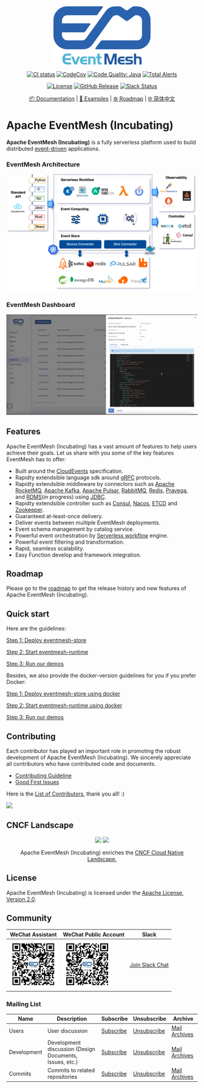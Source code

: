 <div align="center">

<br /><br />
<img src="docs/images/logo.png" width="256">
<br />

[![CI status](https://img.shields.io/github/workflow/status/apache/incubator-eventmesh/Continuous%20Integration?logo=github&style=for-the-badge)](https://github.com/apache/incubator-eventmesh/actions/workflows/ci.yml)
[![CodeCov](https://img.shields.io/codecov/c/gh/apache/incubator-eventmesh/master?logo=codecov&style=for-the-badge)](https://codecov.io/gh/apache/incubator-eventmesh)
[![Code Quality: Java](https://img.shields.io/lgtm/grade/java/g/apache/incubator-eventmesh.svg?logo=lgtm&logoWidth=18&style=for-the-badge)](https://lgtm.com/projects/g/apache/incubator-eventmesh/context:java)
[![Total Alerts](https://img.shields.io/lgtm/alerts/g/apache/incubator-eventmesh.svg?logo=lgtm&logoWidth=18&style=for-the-badge)](https://lgtm.com/projects/g/apache/incubator-eventmesh/alerts/)

[![License](https://img.shields.io/github/license/apache/incubator-eventmesh?style=for-the-badge)](https://www.apache.org/licenses/LICENSE-2.0.html)
[![GitHub Release](https://img.shields.io/github/v/release/apache/eventmesh?style=for-the-badge)](https://github.com/apache/incubator-eventmesh/releases)
[![Slack Status](https://img.shields.io/badge/slack-join_chat-blue.svg?logo=slack&style=for-the-badge)](https://join.slack.com/t/apacheeventmesh/shared_invite/zt-1ooav8slu-ijUI98MiEI501jhK1cabKQ)

[📦 Documentation](https://eventmesh.apache.org/docs/introduction) |
[📔 Examples](https://github.com/apache/incubator-eventmesh/tree/master/eventmesh-examples) |
[⚙️ Roadmap](https://github.com/apache/incubator-eventmesh/blob/master/docs/en/roadmap.md) |
[🌐 简体中文](README.zh-CN.md)
</div>


# Apache EventMesh (Incubating)

**Apache EventMesh (Incubating)** is a fully serverless platform used to build distributed [event-driven](https://en.wikipedia.org/wiki/Event-driven_architecture)  applications. 

### EventMesh Architecture

![EventMesh Architecture](docs/images/eventmesh-architecture-2.png)

### EventMesh Dashboard
![EventMesh Dashboard](docs/images/dashboard.png)

## Features

Apache EventMesh (Incubating) has a vast amount of features to help users achieve their goals. Let us share with you some of the key features EventMesh has to offer:

- Built around the [CloudEvents](https://cloudevents.io) specification.
- Rapidty extendsible language sdk around [gRPC](https://grpc.io) protocols.
- Rapidty extendsible middleware by connectors such as [Apache RocketMQ](https://rocketmq.apache.org), [Apache Kafka](https://kafka.apache.org), [Apache Pulsar](https://pulsar.apache.org), [RabbitMQ](https://rabbitmq.com), [Redis](https://redis.io), [Pravega](https://cncf.pravega.io), and [RDMS](https://en.wikipedia.org/wiki/Relational_database)(in progress) using [JDBC](https://en.wikipedia.org/wiki/Java_Database_Connectivity).
- Rapidty extendsible controller such as [Consul](https://consulproject.org/en/), [Nacos](https://nacos.io), [ETCD](https://etcd.io) and [Zookeeper](https://zookeeper.apache.org/).
- Guaranteed at-least-once delivery.
- Deliver events between multiple EventMesh deployments.
- Event schema management by catalog service.
- Powerful event orchestration by [Serverless workflow](https://serverlessworkflow.io/) engine.
- Powerful event filtering and transformation.
- Rapid, seamless scalability.
- Easy Function develop and framework integration.

## Roadmap

Please go to the [roadmap](https://github.com/apache/incubator-eventmesh/blob/master/docs/en/roadmap.md) to get the release history and new features of Apache EventMesh (Incubating).

## Quick start
Here are the guidelines:

[Step 1: Deploy eventmesh-store](docs/en/instruction/01-store.md)

[Step 2: Start eventmesh-runtime](docs/en/instruction/02-runtime.md)

[Step 3: Run our demos](docs/en/instruction/03-demo.md)

Besides, we also provide the docker-version guidelines for you if you prefer Docker:

[Step 1: Deploy eventmesh-store using docker](docs/en/instruction/01-store-with-docker.md)

[Step 2: Start eventmesh-runtime using docker](docs/en/instruction/02-runtime-with-docker.md)

[Step 3: Run our demos](docs/en/instruction/03-demo.md)

## Contributing

Each contributor has played an important role in promoting the robust development of Apache EventMesh (Incubating). We sincerely appreciate all contributors who have contributed code and documents.

- [Contributing Guideline](https://eventmesh.apache.org/community/contribute/contribute)
- [Good First Issues](https://github.com/apache/incubator-eventmesh/issues?q=is%3Aopen+is%3Aissue+label%3A%22good+first+issue%22)

Here is the [List of Contributors](https://github.com/apache/incubator-eventmesh/graphs/contributors), thank you all! :)

<a href="https://github.com/apache/incubator-eventmesh/graphs/contributors">
  <img src="https://contrib.rocks/image?repo=apache/incubator-eventmesh" />
</a>


## CNCF Landscape

<div align="center">

<img src="https://landscape.cncf.io/images/left-logo.svg" width="150"/>
<img src="https://landscape.cncf.io/images/right-logo.svg" width="200"/>

Apache EventMesh (Incubating) enriches the <a href="https://landscape.cncf.io/serverless?license=apache-license-2-0">CNCF Cloud Native Landscape.</a>

</div>

## License

Apache EventMesh (Incubating) is licensed under the [Apache License, Version 2.0](http://www.apache.org/licenses/LICENSE-2.0.html).

## Community

|WeChat Assistant|WeChat Public Account|Slack|
|-|-|-|
|<img src="docs/images/contact/wechat-assistant.jpg" width="128"/>|<img src="docs/images/contact/wechat-official.jpg" width="128"/>|[Join Slack Chat](https://join.slack.com/t/apacheeventmesh/shared_invite/zt-1ooav8slu-ijUI98MiEI501jhK1cabKQ)|

### Mailing List

|Name|Description|Subscribe|Unsubscribe|Archive
|-|-|-|-|-|
|Users|User discussion|[Subscribe](mailto:users-subscribe@eventmesh.incubator.apache.org)|[Unsubscribe](mailto:users-unsubscribe@eventmesh.incubator.apache.org)|[Mail Archives](https://lists.apache.org/list.html?users@eventmesh.apache.org)|
|Development|Development discussion (Design Documents, Issues, etc.)|[Subscribe](mailto:dev-subscribe@eventmesh.incubator.apache.org)|[Unsubscribe](mailto:dev-unsubscribe@eventmesh.incubator.apache.org)|[Mail Archives](https://lists.apache.org/list.html?dev@eventmesh.apache.org)|
|Commits|Commits to related repositories| [Subscribe](mailto:commits-subscribe@eventmesh.incubator.apache.org) |[Unsubscribe](mailto:commits-unsubscribe@eventmesh.incubator.apache.org) |[Mail Archives](https://lists.apache.org/list.html?commits@eventmesh.apache.org)|
